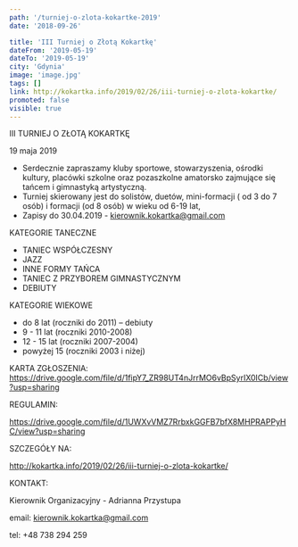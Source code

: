 ```yaml
---
path: '/turniej-o-zlota-kokartke-2019'
date: '2018-09-26'

title: 'III Turniej o Złotą Kokartkę'
dateFrom: '2019-05-19'
dateTo: '2019-05-19'
city: 'Gdynia'
image: 'image.jpg'
tags: []
link: http://kokartka.info/2019/02/26/iii-turniej-o-zlota-kokartke/
promoted: false
visible: true
---
```

III TURNIEJ O ZŁOTĄ KOKARTKĘ 

19 maja 2019
- Serdecznie zapraszamy kluby sportowe, stowarzyszenia, ośrodki kultury,  placówki szkolne oraz 
pozaszkolne amatorsko zajmujące się tańcem i gimnastyką artystyczną.
- Turniej skierowany jest do solistów, duetów, mini-formacji ( od 3 do 7 osób) i formacji  (od 8 
osób) w wieku od 6-19 lat,
- Zapisy do 30.04.2019 - kierownik.kokartka@gmail.com

KATEGORIE TANECZNE
- TANIEC WSPÓŁCZESNY
- JAZZ
- INNE FORMY TAŃCA
- TANIEC Z PRZYBOREM GIMNASTYCZNYM
- DEBIUTY

KATEGORIE WIEKOWE
- do 8 lat      (roczniki do 2011) – debiuty
- 9 - 11 lat      (roczniki 2010-2008)
- 12 - 15 lat  (roczniki 2007-2004)
- powyżej 15    (roczniki 2003 i niżej)

KARTA ZGŁOSZENIA:
https://drive.google.com/file/d/1fipY7_ZR98UT4nJrrMO6vBpSyrIX0ICb/view?usp=sharing

REGULAMIN: 

https://drive.google.com/file/d/1UWXvVMZ7RrbxkGGFB7bfX8MHPRAPPyHC/view?usp=sharing

SZCZEGÓŁY NA:

http://kokartka.info/2019/02/26/iii-turniej-o-zlota-kokartke/

KONTAKT:  

Kierownik Organizacyjny - Adrianna Przystupa

email: kierownik.kokartka@gmail.com

tel: +48 738 294 259